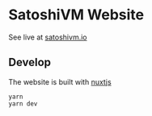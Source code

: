 # SatoshiVM Website

See live at [satoshivm.io](https://satoshivm.io)

## Develop

The website is built with [nuxtjs](https://nuxt.com/)

```
yarn
yarn dev
```
